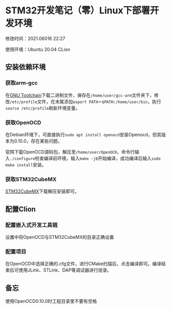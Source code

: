 # STM32开发笔记（零）Linux下部署开发环境

修改时间：2021.06016 22:27

使用环境：Ubuntu 20.04 CLion

## 安装依赖环境

### 获取arm-gcc

在[GNU Toolchain](https://developer.arm.com/tools-and-software/open-source-software/developer-tools/gnu-toolchain/gnu-rm/downloads)下载二进制文件，保存在`/home/user/gcc-arm`文件夹下，修改`/etc/profile`文件，在末尾添加`export PATH＝$PATH:/home/user/bin`，执行`source /etc/profile`刷新环境变量。

### 获取OpenOCD

在Debian环境下，可直接执行`sudo apt install openocd`安装Openocd，但其版本为0.10.0，存在某些问题。

官网下载OpenOCD源码包，解压至`/home/user/OpenOCD`，命令行输入`./configure`检查编译前环境，输入`make -j8`开始编译，成功编译后输入`sudo make install`安装。

### 获取STM32CubeMX

[STM32CubeMX](https://www.st.com/zh/development-tools/stm32cubemx.html)下载解压安装即可。

## 配置Clion

### 配置嵌入式开发工具链

设置中将OpenOCD与STM32CubeMX的目录正确设置

### 配置项目

在OpenOCD中选择正确的.cfg文件，进行CMake扫描后，点击编译即可。编译结束后可使用JLink、STLink、DAP等调试器进行烧录。

## 备忘

使用OpenOCD0.10.0时工程目录里不要有空格